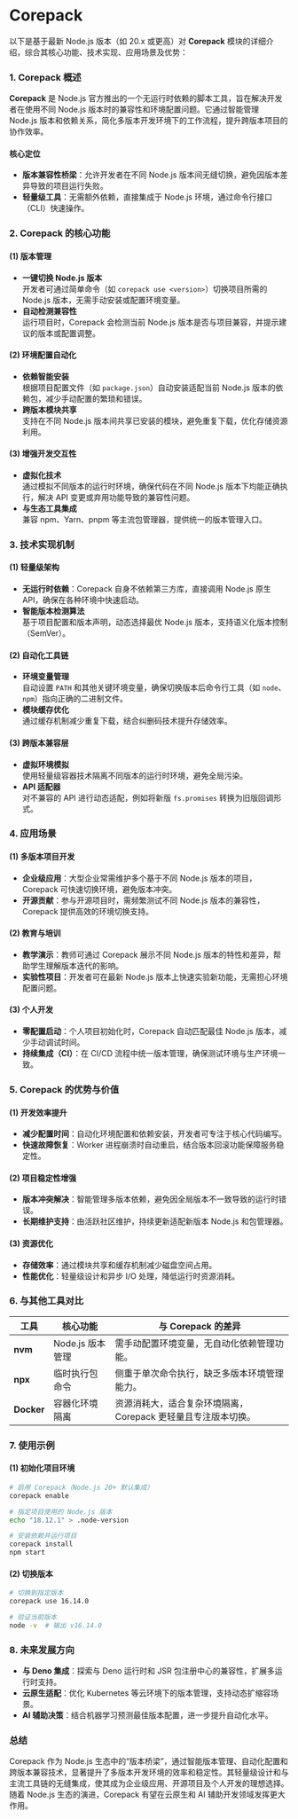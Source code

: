 # Corepack

以下是基于最新 Node.js 版本（如 20.x 或更高）对 **Corepack** 模块的详细介绍，综合其核心功能、技术实现、应用场景及优势：

### **1. Corepack 概述** 
**Corepack** 是 Node.js 官方推出的一个无运行时依赖的脚本工具，旨在解决开发者在使用不同 Node.js 版本时的兼容性和环境配置问题。它通过智能管理 Node.js 版本和依赖关系，简化多版本开发环境下的工作流程，提升跨版本项目的协作效率。

#### **核心定位**
- **版本兼容性桥梁**：允许开发者在不同 Node.js 版本间无缝切换，避免因版本差异导致的项目运行失败。
- **轻量级工具**：无需额外依赖，直接集成于 Node.js 环境，通过命令行接口（CLI）快速操作。

### **2. Corepack 的核心功能**
#### **(1) 版本管理**
- **一键切换 Node.js 版本**  
  开发者可通过简单命令（如 `corepack use <version>`）切换项目所需的 Node.js 版本，无需手动安装或配置环境变量。
- **自动检测兼容性**  
  运行项目时，Corepack 会检测当前 Node.js 版本是否与项目兼容，并提示建议的版本或配置调整。

#### **(2) 环境配置自动化**
- **依赖智能安装**  
  根据项目配置文件（如 `package.json`）自动安装适配当前 Node.js 版本的依赖包，减少手动配置的繁琐和错误。
- **跨版本模块共享**  
  支持在不同 Node.js 版本间共享已安装的模块，避免重复下载，优化存储资源利用。

#### **(3) 增强开发交互性**
- **虚拟化技术**  
  通过模拟不同版本的运行时环境，确保代码在不同 Node.js 版本下均能正确执行，解决 API 变更或弃用功能导致的兼容性问题。
- **与生态工具集成**  
  兼容 npm、Yarn、pnpm 等主流包管理器，提供统一的版本管理入口。

### **3. 技术实现机制**
#### **(1) 轻量级架构**
- **无运行时依赖**：Corepack 自身不依赖第三方库，直接调用 Node.js 原生 API，确保在各种环境中快速启动。
- **智能版本检测算法**  
  基于项目配置和版本声明，动态选择最优 Node.js 版本，支持语义化版本控制（SemVer）。

#### **(2) 自动化工具链**
- **环境变量管理**  
  自动设置 `PATH` 和其他关键环境变量，确保切换版本后命令行工具（如 `node`、`npm`）指向正确的二进制文件。
- **模块缓存优化**  
  通过缓存机制减少重复下载，结合纠删码技术提升存储效率。

#### **(3) 跨版本兼容层**
- **虚拟环境模拟**  
  使用轻量级容器技术隔离不同版本的运行时环境，避免全局污染。
- **API 适配器**  
  对不兼容的 API 进行动态适配，例如将新版 `fs.promises` 转换为旧版回调形式。

### **4. 应用场景**
#### **(1) 多版本项目开发**
- **企业级应用**：大型企业常需维护多个基于不同 Node.js 版本的项目，Corepack 可快速切换环境，避免版本冲突。
- **开源贡献**：参与开源项目时，需频繁测试不同 Node.js 版本的兼容性，Corepack 提供高效的环境切换支持。

#### **(2) 教育与培训**
- **教学演示**：教师可通过 Corepack 展示不同 Node.js 版本的特性和差异，帮助学生理解版本迭代的影响。
- **实验性项目**：开发者可在最新 Node.js 版本上快速实验新功能，无需担心环境配置问题。

#### **(3) 个人开发**
- **零配置启动**：个人项目初始化时，Corepack 自动匹配最佳 Node.js 版本，减少手动调试时间。
- **持续集成（CI）**：在 CI/CD 流程中统一版本管理，确保测试环境与生产环境一致。

### **5. Corepack 的优势与价值**
#### **(1) 开发效率提升**
- **减少配置时间**：自动化环境配置和依赖安装，开发者可专注于核心代码编写。
- **快速故障恢复**：Worker 进程崩溃时自动重启，结合版本回滚功能保障服务稳定性。

#### **(2) 项目稳定性增强**
- **版本冲突解决**：智能管理多版本依赖，避免因全局版本不一致导致的运行时错误。
- **长期维护支持**：由活跃社区维护，持续更新适配新版本 Node.js 和包管理器。

#### **(3) 资源优化**
- **存储效率**：通过模块共享和缓存机制减少磁盘空间占用。
- **性能优化**：轻量级设计和异步 I/O 处理，降低运行时资源消耗。

### **6. 与其他工具对比**
| **工具**      | **核心功能**               | **与 Corepack 的差异**                          |
|---------------|--------------------------|-----------------------------------------------|
| **nvm**       | Node.js 版本管理          | 需手动配置环境变量，无自动化依赖管理功能。        |
| **npx**       | 临时执行包命令             | 侧重于单次命令执行，缺乏多版本环境管理能力。                 |
| **Docker**    | 容器化环境隔离             | 资源消耗大，适合复杂环境隔离，Corepack 更轻量且专注版本切换。 |

### **7. 使用示例**
#### **(1) 初始化项目环境**
```bash
# 启用 Corepack（Node.js 20+ 默认集成）
corepack enable

# 指定项目使用的 Node.js 版本
echo "18.12.1" > .node-version

# 安装依赖并运行项目
corepack install
npm start
```

#### **(2) 切换版本**
```bash
# 切换到指定版本
corepack use 16.14.0

# 验证当前版本
node -v  # 输出 v16.14.0
```

### **8. 未来发展方向**
- **与 Deno 集成**：探索与 Deno 运行时和 JSR 包注册中心的兼容性，扩展多运行时支持。
- **云原生适配**：优化 Kubernetes 等云环境下的版本管理，支持动态扩缩容场景。
- **AI 辅助决策**：结合机器学习预测最佳版本配置，进一步提升自动化水平。

### **总结**
Corepack 作为 Node.js 生态中的“版本桥梁”，通过智能版本管理、自动化配置和跨版本兼容技术，显著提升了多版本开发环境的效率和稳定性。其轻量级设计和与主流工具链的无缝集成，使其成为企业级应用、开源项目及个人开发的理想选择。随着 Node.js 生态的演进，Corepack 有望在云原生和 AI 辅助开发领域发挥更大作用。